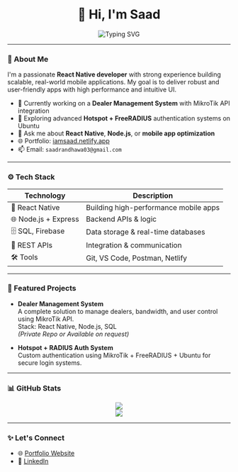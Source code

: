 <h1 align="center">👋 Hi, I'm Saad</h1>

<p align="center">
  <img src="https://readme-typing-svg.demolab.com?font=Fira+Code&weight=500&size=24&pause=1000&color=00FFBF&center=true&vCenter=true&width=480&lines=React+Native+Expert;Networker;Node.js;MERN+Stack+Developer;" alt="Typing SVG" />
</p>

---

### 💼 About Me

I'm a passionate **React Native developer** with strong experience building scalable, real-world mobile applications. My goal is to deliver robust and user-friendly apps with high performance and intuitive UI.

- 🔭 Currently working on a **Dealer Management System** with MikroTik API integration  
- 🧠 Exploring advanced **Hotspot + FreeRADIUS** authentication systems on Ubuntu  
- 💬 Ask me about **React Native**, **Node.js**, or **mobile app optimization**  
- 🌐 Portfolio: [iamsaad.netlify.app](https://iamsaad.netlify.app)  
- 📫 Email: `saadrandhawa03@gmail.com`  

---

### ⚙️ Tech Stack

| Technology         | Description                              |
|--------------------|------------------------------------------|
| 📱 React Native     | Building high-performance mobile apps     |
| 🌐 Node.js + Express| Backend APIs & logic                     |
| 🗄️ SQL, Firebase    | Data storage & real-time databases        |
| 🔌 REST APIs        | Integration & communication              |
| 🛠️ Tools            | Git, VS Code, Postman, Netlify           |

---

### 📌 Featured Projects

- **Dealer Management System**  
  A complete solution to manage dealers, bandwidth, and user control using MikroTik API.  
  Stack: React Native, Node.js, SQL  
  *(Private Repo or Available on request)*

- **Hotspot + RADIUS Auth System**  
  Custom authentication using MikroTik + FreeRADIUS + Ubuntu for secure login systems.

---

### 📊 GitHub Stats

<p align="center">
  <img src="https://github-readme-stats.vercel.app/api?username=iamsaadrandhawa&show_icons=true&theme=radical" />
  <br />
  <img src="https://github-readme-stats.vercel.app/api/top-langs/?username=iamsaadrandhawa&layout=compact&theme=radical" />
</p>

---

### ✨ Let's Connect

- 🌐 [Portfolio Website](https://iamsaad.netlify.app)  
- 💼 [LinkedIn](https://linkedin.com/in/iamsaadrandhawa)
